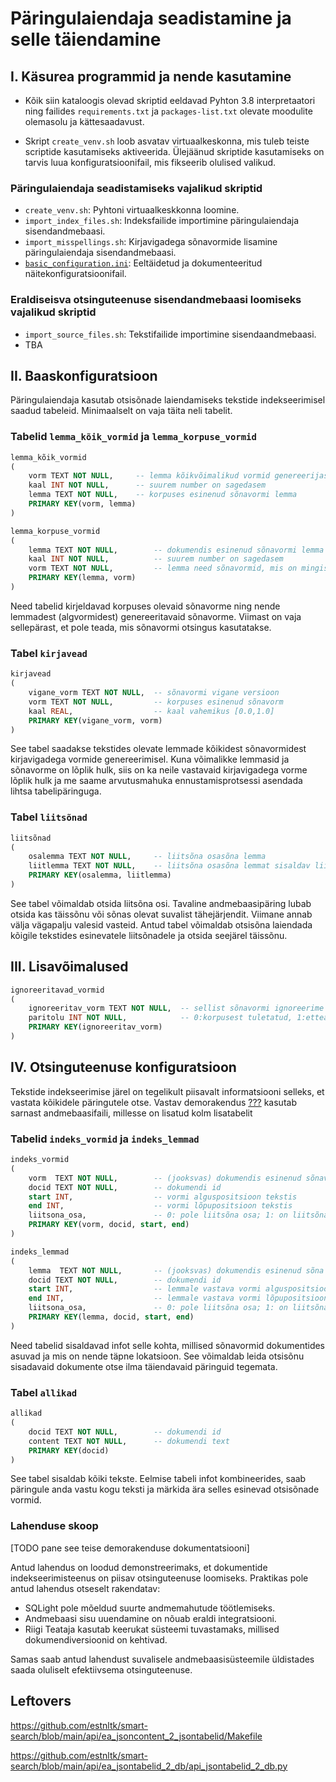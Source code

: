 # Päringulaiendaja seadistamine ja selle täiendamine

## I. Käsurea programmid ja nende kasutamine

* Kõik siin kataloogis olevad skriptid eeldavad Pyhton 3.8 interpretaatori ning failides `requirements.txt` ja `packages-list.txt` olevate moodulite olemasolu ja kättesaadavust. 

* Skript `create_venv.sh` loob asvatav virtuaalkeskonna, mis tuleb teiste scriptide kasutamiseks aktiveerida. Ülejäänud skriptide kasutamiseks on tarvis luua konfiguratsioonifail, mis fikseerib olulised valikud. 

### Päringulaiendaja seadistamiseks vajalikud skriptid

* `create_venv.sh`: Pyhtoni virtuaalkeskkonna loomine.* `import_index_files.sh`: Indeksfailide importimine päringulaiendaja sisendandmebaasi. * `import_misspellings.sh`: Kirjavigadega sõnavormide lisamine päringulaiendaja sisendandmebaasi. * [`basic_configuration.ini`](./basic_configuration.ini): Eeltäidetud ja dokumenteeritud näitekonfiguratsioonifail.### Eraldiseisva otsinguteenuse sisendandmebaasi loomiseks vajalikud skriptid* `import_source_files.sh`: Tekstifailide importimine sisendaandmebaasi.
*  TBA



## II. Baaskonfiguratsioon
 
Päringulaiendaja kasutab otsisõnade laiendamiseks tekstide indekseerimisel saadud tabeleid. 
Minimaalselt on vaja täita neli tabelit. 

###  Tabelid `lemma_kõik_vormid` ja `lemma_korpuse_vormid`

```sql
lemma_kõik_vormid
( 
	vorm TEXT NOT NULL,     -- lemma kõikvõimalikud vormid genereerijast
	kaal INT NOT NULL,      -- suurem number on sagedasem
	lemma TEXT NOT NULL,    -- korpuses esinenud sõnavormi lemma
	PRIMARY KEY(vorm, lemma)
)

lemma_korpuse_vormid
(
    lemma TEXT NOT NULL,        -- dokumendis esinenud sõnavormi lemma
    kaal INT NOT NULL,          -- suurem number on sagedasem
    vorm TEXT NOT NULL,         -- lemma need sõnavormid, mis on mingis dokumendis dokumendis esinenud
    PRIMARY KEY(lemma, vorm)
)
```

Need tabelid kirjeldavad korpuses olevaid sõnavorme ning nende lemmadest (algvormidest) genereeritavaid sõnavorme.
Viimast on vaja sellepärast, et pole teada, mis sõnavormi otsingus kasutatakse.   

### Tabel `kirjavead` 

```sql
kirjavead
(
	vigane_vorm TEXT NOT NULL,  -- sõnavormi vigane versioon
	vorm TEXT NOT NULL,         -- korpuses esinenud sõnavorm
	kaal REAL,                  -- kaal vahemikus [0.0,1.0]
	PRIMARY KEY(vigane_vorm, vorm)
)
```

See tabel saadakse tekstides olevate lemmade kõikidest sõnavormidest kirjavigadega vormide genereerimisel. 
Kuna võimalikke lemmasid ja sõnavorme on lõplik hulk, siis on ka neile vastavaid kirjavigadega vorme lõplik hulk ja me saame arvutusmahuka ennustamisprotsessi asendada lihtsa tabelipäringuga.

### Tabel `liitsõnad`

```sql
liitsõnad
( 
    osalemma TEXT NOT NULL,     -- liitsõna osasõna lemma
    liitlemma TEXT NOT NULL,    -- liitsõna osasõna lemmat sisaldav liitsõna lemma
    PRIMARY KEY(osalemma, liitlemma)
)
```

See tabel võimaldab otsida liitsõna osi. Tavaline andmebaasipäring lubab otsida kas täissõnu või sõnas olevat suvalist tähejärjendit. 
Viimane annab välja vägapalju valesid vasteid. 
Antud tabel võimaldab otsisõna laiendada kõigile tekstides esinevatele liitsõnadele ja otsida seejärel täissõnu.    


## III. Lisavõimalused

```sql
ignoreeritavad_vormid
(
	ignoreeritav_vorm TEXT NOT NULL,  -- sellist sõnavormi ignoreerime päringus
	paritolu INT NOT NULL,            -- 0:korpusest tuletatud, 1:etteantud vorm                       
	PRIMARY KEY(ignoreeritav_vorm)
)
```

## IV. Otsinguteenuse konfiguratsioon

Tekstide indekseerimise järel on tegelikult piisavalt informatsiooni selleks, et vastata kõikidele päringutele otse.
Vastav demorakendus [???](???) kasutab sarnast andmebaasifaili, millesse on lisatud kolm lisatabelit   

### Tabelid `indeks_vormid` ja `indeks_lemmad`

```sql
indeks_vormid
(
    vorm  TEXT NOT NULL,        -- (jooksvas) dokumendis esinenud sõnavorm
    docid TEXT NOT NULL,        -- dokumendi id
    start INT,                  -- vormi alguspositsioon tekstis
    end INT,                    -- vormi lõpupositsioon tekstis
    liitsona_osa,               -- 0: pole liitsõna osa; 1: on liitsõna osa
    PRIMARY KEY(vorm, docid, start, end)
)

indeks_lemmad
(
    lemma  TEXT NOT NULL,       -- (jooksvas) dokumendis esinenud sõna lemma
    docid TEXT NOT NULL,        -- dokumendi id
    start INT,                  -- lemmale vastava vormi alguspositsioon tekstis
    end INT,                    -- lemmale vastava vormi lõpupositsioon tekstis
    liitsona_osa,               -- 0: pole liitsõna osa; 1: on liitsõna osa
    PRIMARY KEY(lemma, docid, start, end)
)
```

Need tabelid sisaldavad infot selle kohta, millised sõnavormid dokumentides asuvad ja mis on nende täpne lokatsioon.
See võimaldab leida otsisõnu sisadavaid dokumente otse ilma täiendavaid päringuid tegemata.

### Tabel `allikad `

```sql
allikad
(
    docid TEXT NOT NULL,        -- dokumendi id
    content TEXT NOT NULL,      -- dokumendi text
    PRIMARY KEY(docid)
)
```

See tabel sisaldab kõiki tekste. Eelmise tabeli infot kombineerides, saab päringule anda vastu kogu teksti ja märkida ära selles esinevad otsisõnade vormid.

### Lahenduse skoop

[TODO pane see teise demorakenduse dokumentatsiooni]

Antud lahendus on loodud demonstreerimaks, et dokumentide indekseerimisteenus on piisav otsinguteenuse loomiseks.
Praktikas pole antud lahendus otseselt rakendatav:

* SQLight pole mõeldud suurte andmemahutude töötlemiseks.
* Andmebaasi sisu uuendamine on nõuab eraldi integratsiooni.   
* Riigi Teataja kasutab keerukat süsteemi tuvastamaks, millised dokumendiversioonid on kehtivad.     

Samas saab antud lahendust suvalisele andmebaasisüsteemile üldistades saada oluliselt efektiivsema otsinguteenuse. 



## Leftovers

https://github.com/estnltk/smart-search/blob/main/api/ea_jsoncontent_2_jsontabelid/Makefile

https://github.com/estnltk/smart-search/blob/main/api/ea_jsontabelid_2_db/api_jsontabelid_2_db.py